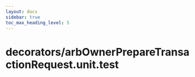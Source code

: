 ```yaml
---
layout: docs
sidebar: true
toc_max_heading_level: 5
---
```


# decorators/arbOwnerPrepareTransactionRequest.unit.test

